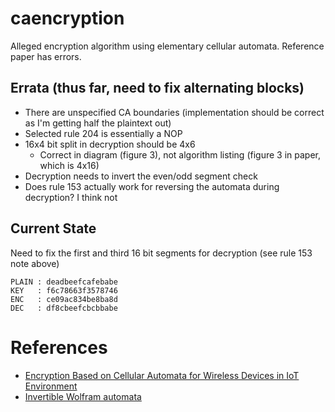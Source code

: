 # caencryption

Alleged encryption algorithm using elementary cellular automata. Reference paper has errors.

## Errata (thus far, need to fix alternating blocks)

* There are unspecified CA boundaries (implementation should be correct as I'm getting half the plaintext out)
* Selected rule 204 is essentially a NOP
* 16x4 bit split in decryption should be 4x6
    * Correct in diagram (figure 3), not algorithm listing (figure 3 in paper, which is 4x16)
* Decryption needs to invert the even/odd segment check
* Does rule 153 actually work for reversing the automata during decryption? I think not

## Current State

Need to fix the first and third 16 bit segments for decryption (see rule 153 note above)

```
PLAIN : deadbeefcafebabe
KEY   : f6c78663f3578746
ENC   : ce09ac834be8ba8d
DEC   : df8cbeefcbcbbabe
```

# References

* [Encryption Based on Cellular Automata for Wireless Devices in IoT Environment](./19736.pdf)
* [Invertible Wolfram automata](https://cell-auto.com/inv_wolfram/)

